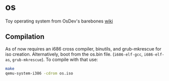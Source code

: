# os
Toy operating system from OsDev's barebones [wiki](http://wiki.osdev.org)

## Compilation

As of now requires an i686 cross compiler, binutils, and grub-mkrescue for iso creation. Alternatively, boot from the os.bin file. (`i686-elf-gcc`, `i686-elf-as`, `grub-mkrescue`).  To compile with that use:

```sh
make
qemu-system-i386 -cdrom os.iso
```
